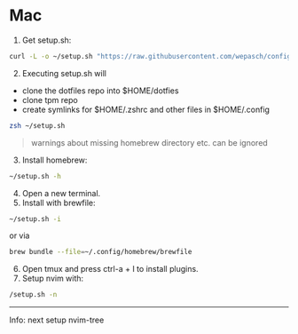 # Mac
1. Get setup.sh:
```zsh
curl -L -o ~/setup.sh "https://raw.githubusercontent.com/wepasch/configs/main/setup.sh?$(date +%s)"
```
2. Executing setup.sh will
- clone the dotfiles repo into $HOME/dotfies
- clone tpm repo
- create symlinks for $HOME/.zshrc and other files in $HOME/.config
```zsh
zsh ~/setup.sh
```
> warnings about missing homebrew directory etc. can be ignored 
3. Install homebrew:
```zsh
~/setup.sh -h
```
4. Open a new terminal.
5. Install with brewfile:
```zsh
~/setup.sh -i
```
or via
```zsh
brew bundle --file=~/.config/homebrew/brewfile
```
6. Open tmux and press ctrl-a + I to install plugins.
7. Setup nvim with:
```zsh
/setup.sh -n
```
___
Info: next setup nvim-tree





